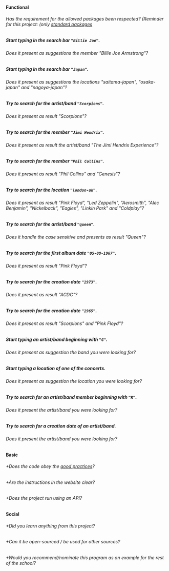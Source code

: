 #### Functional

###### Has the requirement for the allowed packages been respected? (Reminder for this project: (only [standard packages](https://golang.org/pkg/)

##### Start typing in the search bar `"Billie Joe"`.
###### Does it present as suggestions the member "Billie Joe Armstrong"?

##### Start typing in the search bar `"Japan"`.
###### Does it present as suggestions the locations "saitama-japan", "osaka-japan" and "nagoya-japan"?

##### Try to search for the artist/band `"Scorpions"`.
###### Does it present as result "Scorpions"?

##### Try to search for the member `"Jimi Hendrix"`.
###### Does it present as result the artist/band "The Jimi Hendrix Experience"?

##### Try to search for the member `"Phil Collins"`.
###### Does it present as result "Phil Collins" and "Genesis"?

##### Try to search for the location `"london-uk"`.
###### Does it present as result "Pink Floyd", "Led Zeppelin", "Aerosmith", "Alec Benjamin", "Nickelback", "Eagles", "Linkin Park" and "Coldplay"?

##### Try to search for the artist/band `"queen"`.
###### Does it handle the case sensitive and presents as result "Queen"?

##### Try to search for the first album date `"05-08-1967"`.
###### Does it present as result "Pink Floyd"?

##### Try to search for the creation date `"1973"`.
###### Does it present as result "ACDC"?

##### Try to search for the creation date `"1965"`.
###### Does it present as result "Scorpions" and "Pink Floyd"?

##### Start typing an artist/band beginning with `"G"`.
###### Does it present as suggestion the band you were looking for?

##### Start typing a location of one of the concerts.
###### Does it present as suggestion the location you were looking for?

##### Try to search for an artist/band member beginning with `"R"`.
###### Does it present the artist/band you were looking for?

##### Try to search for a creation date of an artist/band.
###### Does it present the artist/band you were looking for?

#### Basic

###### +Does the code obey the [good practices](https://public.01-edu.org/subjects/good-practices.en)?

###### +Are the instructions in the website clear?

###### +Does the project run using an API?

#### Social

###### +Did you learn anything from this project?

###### +Can it be open-sourced / be used for other sources?

###### +Would you recommend/nominate this program as an example for the rest of the school?
